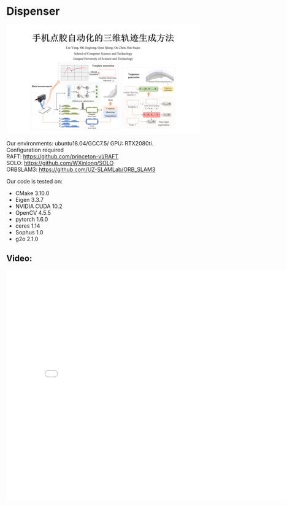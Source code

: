 # Dispenser

![](./images/1.png)

Our environments: ubuntu18.04/GCC7.5/ GPU: RTX2080ti.<br />
Configuration required<br />
RAFT: https://github.com/princeton-vl/RAFT<br />
SOLO: https://github.com/WXinlong/SOLO<br />
ORBSLAM3: https://github.com/UZ-SLAMLab/ORB_SLAM3<br />

Our code is tested on:
* CMake 3.10.0
* Eigen 3.3.7
* NVIDIA CUDA 10.2
* OpenCV 4.5.5
* pytorch 1.6.0
* ceres 1.14
* Sophus 1.0
* g2o 2.1.0

## Video: 

<iframe height="600" width="800" src="//player.bilibili.com/player.html?bvid=1ku4y1g7aJ&high_quality=1" scrolling="no" border="0" frameborder="no" framespacing="0" allowfullscreen="true"> </iframe>
